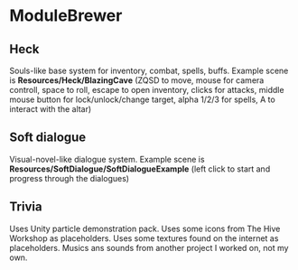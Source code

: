 # ModuleBrewer

## Heck
Souls-like base system for inventory, combat, spells, buffs.
Example scene is **Resources/Heck/BlazingCave** (ZQSD to move, mouse for camera controll, space to roll, escape to open inventory, clicks for attacks, middle mouse button for lock/unlock/change target, alpha 1/2/3 for spells, A to interact with the altar)

## Soft dialogue
Visual-novel-like dialogue system.
Example scene is **Resources/SoftDialogue/SoftDialogueExample** (left click to start and progress through the dialogues)

## Trivia
Uses Unity particle demonstration pack. Uses some icons from The Hive Workshop as placeholders. Uses some textures found on the internet as placeholders.
Musics ans sounds from another project I worked on, not my own.